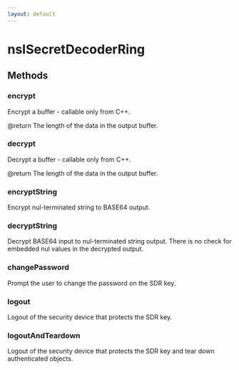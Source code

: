 ```yaml
---
layout: default
---
```


# nsISecretDecoderRing #

## Methods ##

### encrypt ###

Encrypt a buffer - callable only from C++.

@return The length of the data in the output buffer.


### decrypt ###

Decrypt a buffer - callable only from C++.

@return The length of the data in the output buffer.


### encryptString ###

Encrypt nul-terminated string to BASE64 output.


### decryptString ###

Decrypt BASE64 input to nul-terminated string output.  There is
no check for embedded nul values in the decrypted output.


### changePassword ###

Prompt the user to change the password on the SDR key.


### logout ###

Logout of the security device that protects the SDR key.


### logoutAndTeardown ###

Logout of the security device that protects the SDR key and tear
down authenticated objects.

